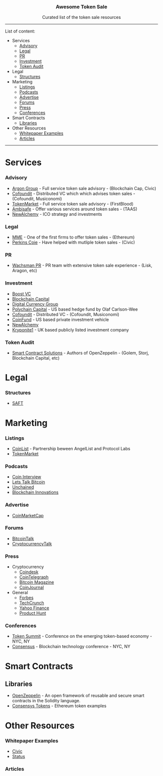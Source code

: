 <h3 align="center">Awesome Token Sale<!-- Serve Confidently. --></h3>
<p align="center">Curated list of the token sale resources</p>

---

List of content:
* Services
  * [Advisory](#advisory)   
  * [Legal](#legal)
  * [PR](#pr)
  * [Investment](#investment)
  * [Token Audit](#token-audit)
* Legal
  * [Structures](#structures)
* Marketing
  * [Listings](#listings)
  * [Podcasts](#podcasts)
  * [Advertise](#advertise)
  * [Forums](#forums)
  * [Press](#press)
  * [Conferences](#conferences)
* Smart Contracts
  * [Libraries](#libraries)
* Other Resources
  * [Whitepaper Examples](#whitepaper-examples)
  * [Articles](#articles)

---

# Services

### Advisory
* [Argon Group](https://argongroup.com/) - Full service token sale advisory - (Blockchain Cap, Civic)
* [Cofoundit](https://cofound.it/en/) - Distributed VC which which advises token sales - (Cofoundit, Musiconomi)
* [TokenMarket](https://tokenmarket.net/ico-professional-services) - Full service token sale advisory - (FirstBlood)
* [Ambisafe](https://www.ambisafe.co/services/) - Offer various services around token sales - (TAAS)
* [NewAlchemy](https://newalchemy.io/strategy/) - ICO strategy and investments 


### Legal
* [MME](http://www.mme.ch/) - One of the first firms to offer token sales - (Ethereum)
* [Perkins Coie](https://www.perkinscoie.com/en/index.html) - Have helped with mutliple token sales - (Civic)

### PR
* [Wachsman PR](http://wachsmanpr.com/) - PR team with extensive token sale experience - (Lisk, Aragon, etc)

### Investment
* [Boost VC](https://www.boost.vc/)
* [Blockchain Capital](http://blockchain.capital/)
* [Digital Currency Group](http://dcg.co/)
* [Polychain Capital](http://polychain.capital/) - US based hedge fund by Olaf Carlson-Wee
* [Cofoundit](https://cofound.it/en/) - Distributed VC - (Cofoundit, Musiconomi)
* [CoinFund](https://coinfund.io/) - US based private investment vehicle
* [NewAlchemy](https://newalchemy.io/investment)
* [Kryponite1]() - UK based publicly listed investment company

### Token Audit
* [Smart Contract Solutions](https://smartcontractsolutions.com/) - Authors of OpenZeppelin - (Golem, Storj, Blockchain Capital, etc)

# Legal

### Structures
* [SAFT](https://coinlist.co/about/help/saft)

# Marketing

### Listings
* [CoinList](https://coinlist.co/) - Partnership beween AngelList and Protocol Labs
* [TokenMarket](https://tokenmarket.net/)

### Podcasts
* [Coin Interview](https://www.youtube.com/channel/UCOu5mkF_NczLQzICINvzr9w)
* [Lets Talk Bitcoin](https://letstalkbitcoin.com/)
* [Unchained](https://itunes.apple.com/us/podcast/unchained-big-ideas-from-worlds-blockchain-cryptocurrency/id1123922160?mt=2&i=1000384504169)
* [Blockchain Innovations](https://itunes.apple.com/us/podcast/blockchain-innovation-interviewing-brightest-minds/id1238906492?mt=2)

### Advertise
* [CoinMarketCap](https://coinmarketcap.com/)

### Forums
* [BitcoinTalk](https://bitcointalk.org)
* [CryptocurrencyTalk](https://cryptocurrencytalk.com)

### Press
* Cryptocurrency
  * [Coindesk](http://www.coindesk.com/)
  * [CoinTelegraph](https://cointelegraph.com/)
  * [Bitcoin Magazine](https://bitcoinmagazine.com/)
  * [CoinJournal](https://coinjournal.net/)
* General
  * [Forbes](https://www.forbes.com)
  * [TechCrunch](https://techcrunch.com/)
  * [Yahoo Finance](https://finance.yahoo.com/)
  * [Product Hunt](https://www.producthunt.com/)

### Conferences
* [Token Summit](http://tokensummit.com/) - Conference on the emerging token-based economy - NYC, NY
* [Consensus](http://www.coindesk.com/events/consensus-2017/) - Blockchain technology conference - NYC, NY

# Smart Contracts

## Libraries
* [OpenZeppelin](https://openzeppelin.org/) - An open framework of reusable and secure smart contracts in the Solidity language.
* [Consensys Tokens](https://github.com/ConsenSys/Tokens) - Ethereum token examples

# Other Resources

### Whitepaper Examples
* [Civic](https://tokensale.civic.com/static/images/landing/CivicTokenSaleWhitePaper.pdf)
* [Status](https://status.im/whitepaper.pdf)

### Articles
